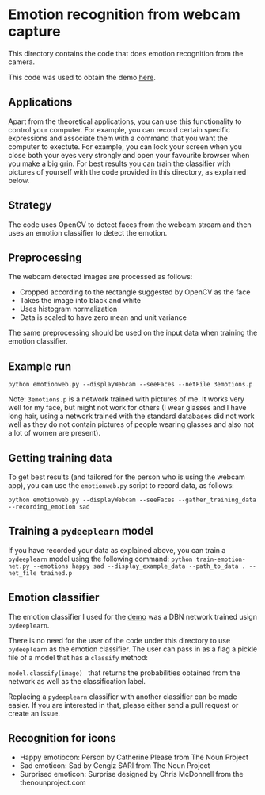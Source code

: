 # Emotion recognition from webcam capture

This directory contains the code that does emotion recognition from the camera.

This code was used to obtain the demo [here](http://elarosca.net/video.ogv).

## Applications
Apart from the theoretical applications, you can use this functionality to control your computer. For example, you can record certain specific expressions and associate them with a command that you want the computer to exectute. For example, you can lock your screen when you close both your eyes very strongly and open your favourite browser when you make a big grin. For best results you can train the classifier with pictures of yourself with the code provided in this directory, as explained below.

## Strategy
The code uses OpenCV to detect faces from the webcam stream and then uses an emotion classifier to detect the emotion.

## Preprocessing
The webcam detected images are processed as follows:
  * Cropped according to the rectangle suggested by OpenCV as the face
  * Takes the image into black and white
  * Uses histogram normalization
  * Data is scaled to have zero mean and unit variance
  
The same preprocessing should be used on the input data when training the emotion classifier.

## Example run
``` python emotionweb.py --displayWebcam --seeFaces --netFile 3emotions.p ```

Note: `3emotions.p` is a network trained with pictures of me. It works very well for my face, but might not work for others (I wear glasses and I have long hair, using a network trained with the standard databases did not work well as they do not contain pictures of people wearing glasses and also not a lot of women are present).

## Getting training data

To get best results (and tailored for the person who is using the webcam app), you can use the `emotionweb.py` script to record data, as follows: 

```python emotionweb.py --displayWebcam --seeFaces --gather_training_data  --recording_emotion sad```

## Training a `pydeeplearn` model
If you have recorded your data as explained above, you can train a `pydeeplearn` model using the following command: 
```python train-emotion-net.py --emotions happy sad --display_example_data --path_to_data . --net_file trained.p```

## Emotion classifier
 The emotion classifier I used for the [demo](http://elarosca.net/video.ogv) was a DBN network trained usign `pydeeplearn`.
 
 There is no need for the user of the code under this directory to use `pydeeplearn` as the emotion classifier. The user can pass in as a flag a pickle file of a model that has a `classify` method:
 
 ```model.classify(image) ```
 that returns the probabilities obtained from the network as well as the classification label.
 
 Replacing a `pydeeplearn` classifier with another classifier can be made easier. If you are interested in that, please either send a pull request or create an issue. 
 
## Recognition for icons
  * Happy emotiocon: Person by Catherine Please from The Noun Project
  * Sad emoticon: Sad by Cengiz SARI from The Noun Project
  * Surprised emoticon: Surprise designed by Chris McDonnell from the thenounproject.com
